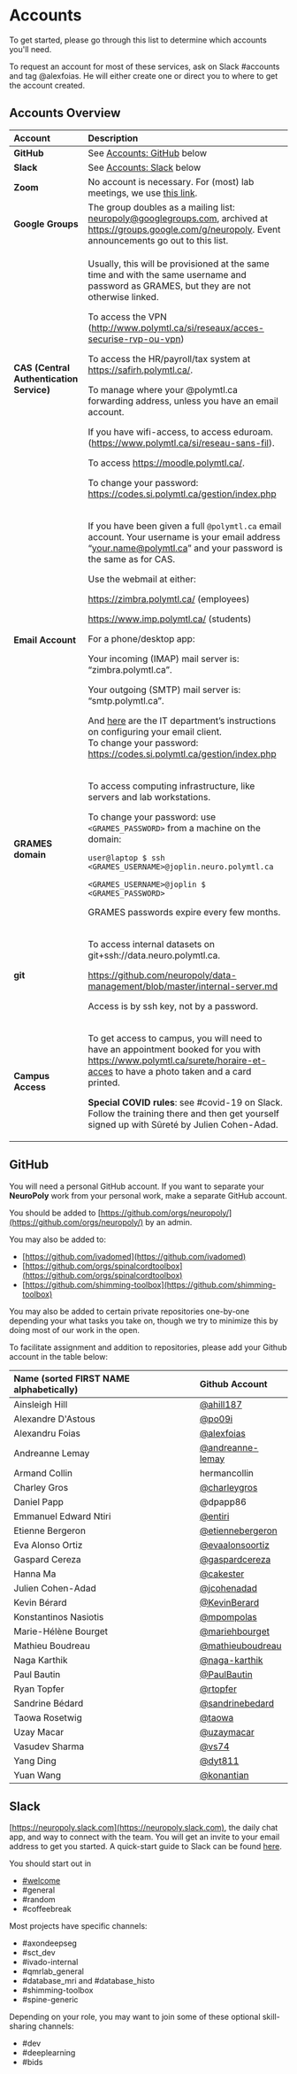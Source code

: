 # Accounts

To get started, please go through this list to determine which accounts you'll need.

To request an account for most of these services, ask on Slack \#accounts and tag @alexfoias. He will either create one or direct you to where to get the account created.

## Accounts Overview

<table>
  <thead>
    <tr>
      <th style="text-align:left">Account</th>
      <th style="text-align:left">Description</th>
    </tr>
  </thead>
  <tbody>
    <tr>
      <td style="text-align:left"><b>GitHub</b>
      </td>
      <td style="text-align:left">See <a href="https://neuropoly.gitbook.io/neuropoly-lab/onboarding/accounts#github">Accounts: GitHub</a> below</td>
    </tr>
    <tr>
      <td style="text-align:left"><b>Slack</b>
      </td>
      <td style="text-align:left">See <a href="https://neuropoly.gitbook.io/neuropoly-lab/onboarding/accounts#slack">Accounts: Slack</a> below</td>
    </tr>
    <tr>
      <td style="text-align:left"><b>Zoom</b>
      </td>
      <td style="text-align:left">No account is necessary. For (most) lab meetings, we use <a href="https://polymtl-ca.zoom.us/j/81029425251?pwd=NytHVHN4YVlvQWdiUC9nSm5TdVlhUT09">this link</a>.</td>
    </tr>
    <tr>
      <td style="text-align:left"><b>Google Groups</b>
      </td>
      <td style="text-align:left">The group doubles as a mailing list: <a href="mailto:neuropoly@googlegroups.com">neuropoly@googlegroups.com</a>,
        archived at <a href="https://groups.google.com/g/neuropoly">https://groups.google.com/g/neuropoly</a>.
        Event announcements go out to this list.</td>
    </tr>
    <tr>
      <td style="text-align:left"><b>CAS (Central Authentication Service)</b>
      </td>
      <td style="text-align:left">
        <p>Usually, this will be provisioned at the same time and with the same username
          and password as GRAMES, but they are not otherwise linked.</p>
        <p>To access the VPN (<a href="http://www.polymtl.ca/si/reseaux/acces-securise-rvp-ou-vpn">http://www.polymtl.ca/si/reseaux/acces-securise-rvp-ou-vpn</a>)</p>
        <p>To access the HR/payroll/tax system at <a href="https://safirh.polymtl.ca/">https://safirh.polymtl.ca/</a>.</p>
        <p>To manage where your @polymtl.ca forwarding address, unless you have an
          email account.</p>
        <p>If you have wifi-access, to access eduroam. (<a href="https://www.polymtl.ca/si/reseau-sans-fil">https://www.polymtl.ca/si/reseau-sans-fil</a>).</p>
        <p>To access <a href="https://moodle.polymtl.ca/">https://moodle.polymtl.ca/</a>.</p>
        <p>To change your password: <a href="https://codes.si.polymtl.ca/gestion/index.php">https://codes.si.polymtl.ca/gestion/index.php</a>
        </p>
      </td>
    </tr>
    <tr>
      <td style="text-align:left"><b>Email Account</b>
      </td>
      <td style="text-align:left">
        <p>If you have been given a full <code>@polymtl.ca</code> email account. Your
          username is your email address &#x201C;<a href="mailto:your.name@polymtl.ca">your.name@polymtl.ca</a>&#x201D;
          and your password is the same as for CAS.
          <br />
        </p>
        <p>Use the webmail at either:</p>
        <p><a href="https://zimbra.polymtl.ca/">https://zimbra.polymtl.ca/</a> (employees)</p>
        <p><a href="https://www.imp.polymtl.ca/login.php">https://www.imp.polymtl.ca/</a> (students)
          <br
          />
        </p>
        <p>For a phone/desktop app:</p>
        <p>Your incoming (IMAP) mail server is: &#x201C;zimbra.polymtl.ca&#x201D;.</p>
        <p>Your outgoing (SMTP) mail server is: &#x201C;smtp.polymtl.ca&#x201D;.
          <br
          />
        </p>
        <p>And <a href="https://share.polymtl.ca/alfresco/service/api/path/content;cm:content/workspace/SpacesStore/Company%20Home/Sites/service-informatique-web/documentLibrary/Courrier_electronique/Zimbra-ActiveSync.pdf?a=true&amp;guest=true">here</a> are
          the IT department&#x2019;s instructions on configuring your email client.
          <br
          />To change your password: <a href="https://codes.si.polymtl.ca/gestion/index.php">https://codes.si.polymtl.ca/gestion/index.php</a>&#x200B;</p>
      </td>
    </tr>
    <tr>
      <td style="text-align:left"><b>GRAMES domain</b>
      </td>
      <td style="text-align:left">
        <p>To access computing infrastructure, like servers and lab workstations.</p>
        <p>To change your password: use <code>&lt;GRAMES_PASSWORD&gt;</code> from a
          machine on the domain:</p>
        <p></p>
        <p><code>user@laptop $ ssh &lt;GRAMES_USERNAME&gt;@joplin.neuro.polymtl.ca</code>
        </p>
        <p><code>&lt;GRAMES_USERNAME&gt;@joplin $ &lt;GRAMES_PASSWORD&gt;</code>
          <br
          />
        </p>
        <p>GRAMES passwords expire every few months.</p>
      </td>
    </tr>
    <tr>
      <td style="text-align:left"><b>git</b>
      </td>
      <td style="text-align:left">
        <p>To access internal datasets on git+ssh://data.neuro.polymtl.ca.</p>
        <p>&#x200B;<a href="https://github.com/neuropoly/data-management/blob/master/internal-server.md">https://github.com/neuropoly/data-management/blob/master/internal-server.md</a>
        </p>
        <p>Access is by ssh key, not by a password.</p>
      </td>
    </tr>
    <tr>
      <td style="text-align:left"><b>Campus Access</b>
      </td>
      <td style="text-align:left">
        <p>To get access to campus, you will need to have an appointment booked for
          you with <a href="https://www.polymtl.ca/surete/horaire-et-acces">https://www.polymtl.ca/surete/horaire-et-acces</a> to
          have a photo taken and a card printed.</p>
        <p><b>Special COVID rules</b>: see #covid-19 on Slack. Follow the training
          there and then get yourself signed up with S&#xFB;ret&#xE9; by Julien Cohen-Adad.</p>
      </td>
    </tr>
  </tbody>
</table>

## GitHub

You will need a personal GitHub account. If you want to separate your **NeuroPoly** work from your personal work, make a separate GitHub account. 

You should be added to [https://github.com/orgs/neuropoly/](https://github.com/orgs/neuropoly/) by an admin.

You may also be added to: ​

* [https://github.com/ivadomed​](https://github.com/ivadomed​)
* [https://github.com/orgs/spinalcordtoolbox​](https://github.com/orgs/spinalcordtoolbox​) ​
* [https://github.com/shimming-toolbox](https://github.com/shimming-toolbox)

You may also be added to certain private repositories one-by-one depending your what tasks you take on, though we try to minimize this by doing most of our work in the open.

To facilitate assignment and addition to repositories, please add your Github account in the table below:

| Name \(sorted **FIRST NAME** alphabetically\) | Github Account |
| :--- | :--- |
| Ainsleigh Hill | [@ahill187](https://github.com/ahill187) |
| Alexandre D'Astous | [@po09i](https://github.com/po09i) |
| Alexandru Foias | [@alexfoias](https://github.com/alexfoias) |
| Andreanne Lemay | [@andreanne-lemay](https://github.com/andreanne-lemay) |
| Armand Collin | hermancollin |
| Charley Gros | [@charleygros](https://github.com/charleygros) |
| Daniel Papp | @dpapp86 |
| Emmanuel Edward Ntiri | [@entiri](https://github.com/entiri) |
| Etienne Bergeron | [@etiennebergeron](https://github.com/etiennebergeron) |
| Eva Alonso Ortiz | [@evaalonsoortiz](https://github.com/evaalonsoortiz) |
| Gaspard Cereza | [@gaspardcereza](https://github.com/gaspardcereza) |
| Hanna Ma | [@cakester](https://github.com/cakester) |
| Julien Cohen-Adad | [@jcohenadad](https://github.com/jcohenadad) |
| Kevin Bérard | [@KevinBerard](https://github.com/KevinBerard) |
| Konstantinos Nasiotis | [@mpompolas](https://github.com/mpompolas) |
| Marie-Hélène Bourget | [@mariehbourget](https://github.com/mariehbourget) |
| Mathieu Boudreau | [@mathieuboudreau](https://github.com/mathieuboudreau) |
| Naga Karthik | [@naga-karthik](https://github.com/naga-karthik) |
| Paul Bautin | [@PaulBautin](https://github.com/PaulBautin) |
| Ryan Topfer | [@rtopfer](https://github.com/rtopfer) |
| Sandrine Bédard | [@sandrinebedard](https://github.com/sandrinebedard) |
| Taowa Rosetwig | [@taowa](https://github.com/taowa) |
| Uzay Macar | [@uzaymacar](https://github.com/uzaymacar) |
| Vasudev Sharma | [@vs74](https://github.com/vasudev-sharma) |
| Yang Ding | [@dyt811](https://github.com/dyt811) |
| Yuan Wang | [@konantian](https://github.com/konantian) |

## Slack

[https://neuropoly.slack.com](https://neuropoly.slack.com), the daily chat app, and way to connect with the team. You will get an invite to your email address to get you started. A quick-start guide to Slack can be found [here](https://slack.com/intl/en-ca/help/articles/360059928654-How-to-use-Slack--your-quick-start-guide).

You should start out in

* [\#welcome](https://app.slack.com/client/T034UD4QN/C01JK28C494)
* \#general
* \#random
* \#coffeebreak

Most projects have specific channels:

* \#axondeepseg
* \#sct\_dev
* \#ivado-internal
* \#qmrlab\_general
* \#database\_mri and \#database\_histo
* \#shimming-toolbox
* \#spine-generic

Depending on your role, you may want to join some of these optional skill-sharing channels:

* \#dev
* \#deeplearning
* \#bids

